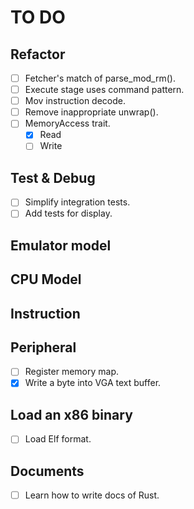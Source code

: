 # TO DO

## Refactor

- [ ] Fetcher's match of parse_mod_rm().
- [ ] Execute stage uses command pattern.
- [ ] Mov instruction decode.
- [ ] Remove inappropriate unwrap().
- [ ] MemoryAccess trait.
  - [x] Read
  - [ ] Write

## Test & Debug

- [ ] Simplify integration tests.
- [ ] Add tests for display.

## Emulator model

## CPU Model

## Instruction

## Peripheral

- [ ] Register memory map.
- [x] Write a byte into VGA text buffer.

## Load an x86 binary

- [ ] Load Elf format.

## Documents

- [ ] Learn how to write docs of Rust.
